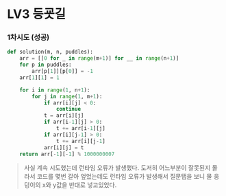 # LV3 등굣길

### 1차시도 (성공)
```py
def solution(m, n, puddles):
    arr = [[0 for _ in range(m+1)] for __ in range(n+1)]
    for p in puddles:
        arr[p[1]][p[0]] = -1
    arr[1][1] = 1

    for i in range(1, n+1):
        for j in range(1, m+1):
            if arr[i][j] < 0:
                continue        
            t = arr[i][j]
            if arr[i-1][j] > 0:
                t += arr[i-1][j]
            if arr[i][j-1] > 0:
                t += arr[i][j-1]
            arr[i][j] = t
    return arr[-1][-1] % 1000000007
```
> 사실 계속 시도했는데 런타임 오류가 발생했다. 도저히 어느부분이 잘못된지 몰라서 코드를 몇번 갈아 엎었는데도 런타임 오류가 발생해서 질문탭을 보니 물 웅덩이의 x와 y값을 반대로 넣고있었다.
